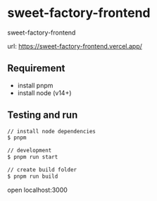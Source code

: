 # sweet-factory-frontend

sweet-factory-frontend

url: <https://sweet-factory-frontend.vercel.app/>

## Requirement

- install pnpm
- install node (v14+)

## Testing and run

```zsh
// install node dependencies
$ pnpm

// development
$ pnpm run start

// create build folder
$ pnpm run build
```

open localhost:3000
